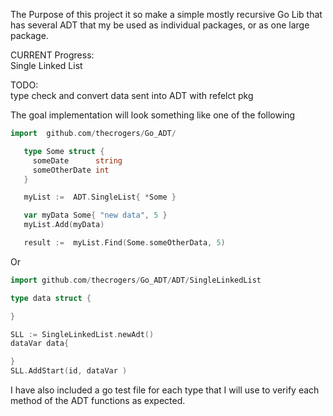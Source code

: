 The Purpose of this project it so make a simple mostly recursive Go Lib that has several ADT that my be used as individual packages, or as one large package.

CURRENT Progress:<br>
Single Linked List

TODO: <br>
type check and convert data sent into ADT with refelct pkg

The goal implementation will look something like one of the following



```go
import	github.com/thecrogers/Go_ADT/

   type Some struct {
     someDate 	   string
     someOtherDate int
   }

   myList :=  ADT.SingleList{ *Some }

   var myData Some{ "new data", 5 }
   myList.Add(myData)

   result :=  myList.Find(Some.someOtherData, 5)
```

Or

```go
import github.com/thecrogers/Go_ADT/ADT/SingleLinkedList

type data struct {

}

SLL := SingleLinkedList.newAdt()
dataVar data{

}
SLL.AddStart(id, dataVar )
```


I have also included a go test file for each type that I will use to verify each method of the ADT functions as expected.
